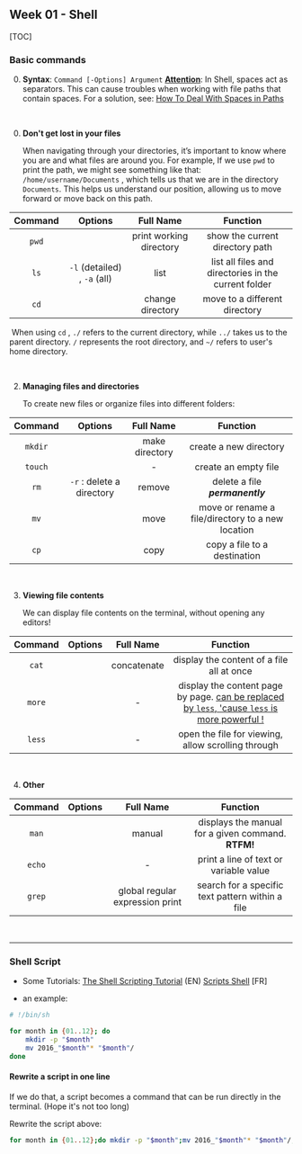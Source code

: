 ## Week 01 - Shell

[TOC]

### Basic commands

0. **Syntax**:
    `Command [-Options] Argument`
    <u>**Attention**</u>: In Shell, spaces act as separators. This can cause troubles when working with file paths that contain spaces. For a solution, see: [How To Deal With Spaces in Paths](https://medium.com/@leedowthwaite/dealing-with-spaces-in-paths-f26856aef06f) 

<br/>

0. **Don't get lost in your files**

    When navigating through your directories, it’s important to know where you are and what files are around you. For example, If we use `pwd` to print the path, we might see something like that: `/home/username/Documents` , which tells us that we are in the directory `Documents`. This helps us understand our position, allowing us to move forward or move back on this path.

| **Command** |         **Options**          |      **Full Name**      |                     **Function**                     |
| :---------: | :--------------------------: | :---------------------: | :--------------------------------------------------: |
|    `pwd`    |                              | print working directory |           show the current directory path            |
|    `ls`     | `-l` (detailed) , `-a` (all) |          list           | list all files and directories in the current folder |
|    `cd`     |                              |    change directory     |            move to a different directory             |

​	When using `cd` ,  `./` refers to the current directory, while `../` takes us to the parent directory. `/` represents the root directory, and `~/` refers to user's home directory.

<br/>

2. **Managing files and directories**

   To create new files or organize files into different folders:

| **Command** |        **Option**s        | **Full Name**  |                   **Function**                    |
| :---------: | :-----------------------: | :------------: | :-----------------------------------------------: |
|   `mkdir`   |                           | make directory |              create a new directory               |
|   `touch`   |                           |       -        |               create an empty file                |
|    `rm`     | `-r` : delete a directory |     remove     |          delete a file ***permanently***          |
|    `mv`     |                           |      move      | move or rename a file/directory to a new location |
|    `cp`     |                           |      copy      |           copy a file to a destination            |

<br/>

3. **Viewing file contents**
   
   We can display file contents on the terminal, without opening any editors!

| **Command** | **Option**s | **Full Name** |                         **Function**                         |
| :---------: | :---------: | :-----------: | :----------------------------------------------------------: |
|    `cat`    |             |  concatenate  |          display the content of a file all at once           |
|   `more`    |             |       -       | display the content page by page. <u>can be replaced by `less`, 'cause `less` is more powerful !</u> |
|   `less`    |             |       -       |      open the file for viewing, allow scrolling through      |

<br/>

4. **Other**

| **Command** | **Option**s |          **Full Name**          |                    **Function**                    |
| :---------: | :---------: | :-----------------------------: | :------------------------------------------------: |
|    `man`    |             |             manual              | displays the manual for a given command. **RTFM!** |
|   `echo`    |             |                -                |       print a line of text or variable value       |
|   `grep`    |             | global regular expression print |  search for a specific text pattern within a file  |

<br/>

---



### Shell Script

- Some Tutorials:
  [The Shell Scripting Tutorial](https://www.shellscript.sh/) (EN)
  [Scripts Shell](https://linux.goffinet.org/administration/scripts-shell/) [FR]



- an example:

```bash
# !/bin/sh

for month in {01..12}; do
	mkdir -p "$month"
	mv 2016_"$month"* "$month"/
done
```





#### Rewrite a script in one line

If we do that, a script becomes a command that can be run directly in the terminal. (Hope it's not too long)

Rewrite the script above:
``` bash
for month in {01..12};do mkdir -p "$month";mv 2016_"$month"* "$month"/;done
```

